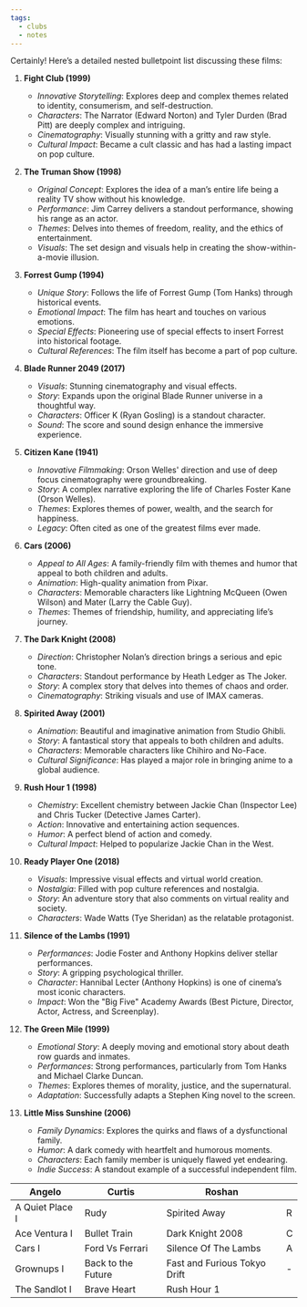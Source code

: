 ```yaml
---
tags:
  - clubs
  - notes
---
```

  
Certainly! Here’s a detailed nested bulletpoint list discussing these films:

1. **Fight Club (1999)**
    
    - _Innovative Storytelling_: Explores deep and complex themes related to identity, consumerism, and self-destruction.
    - _Characters_: The Narrator (Edward Norton) and Tyler Durden (Brad Pitt) are deeply complex and intriguing.
    - _Cinematography_: Visually stunning with a gritty and raw style.
    - _Cultural Impact_: Became a cult classic and has had a lasting impact on pop culture.



2. **The Truman Show (1998)**
    
    - _Original Concept_: Explores the idea of a man’s entire life being a reality TV show without his knowledge.
    - _Performance_: Jim Carrey delivers a standout performance, showing his range as an actor.
    - _Themes_: Delves into themes of freedom, reality, and the ethics of entertainment.
    - _Visuals_: The set design and visuals help in creating the show-within-a-movie illusion.



3. **Forrest Gump (1994)**
    
    - _Unique Story_: Follows the life of Forrest Gump (Tom Hanks) through historical events.
    - _Emotional Impact_: The film has heart and touches on various emotions.
    - _Special Effects_: Pioneering use of special effects to insert Forrest into historical footage.
    - _Cultural References_: The film itself has become a part of pop culture.



4. **Blade Runner 2049 (2017)**
    
    - _Visuals_: Stunning cinematography and visual effects.
    - _Story_: Expands upon the original Blade Runner universe in a thoughtful way.
    - _Characters_: Officer K (Ryan Gosling) is a standout character.
    - _Sound_: The score and sound design enhance the immersive experience.



5. **Citizen Kane (1941)**
    
    - _Innovative Filmmaking_: Orson Welles' direction and use of deep focus cinematography were groundbreaking.
    - _Story_: A complex narrative exploring the life of Charles Foster Kane (Orson Welles).
    - _Themes_: Explores themes of power, wealth, and the search for happiness.
    - _Legacy_: Often cited as one of the greatest films ever made.



6. **Cars (2006)**
    
    - _Appeal to All Ages_: A family-friendly film with themes and humor that appeal to both children and adults.
    - _Animation_: High-quality animation from Pixar.
    - _Characters_: Memorable characters like Lightning McQueen (Owen Wilson) and Mater (Larry the Cable Guy).
    - _Themes_: Themes of friendship, humility, and appreciating life’s journey.



7. **The Dark Knight (2008)**
    
    - _Direction_: Christopher Nolan’s direction brings a serious and epic tone.
    - _Characters_: Standout performance by Heath Ledger as The Joker.
    - _Story_: A complex story that delves into themes of chaos and order.
    - _Cinematography_: Striking visuals and use of IMAX cameras.



8. **Spirited Away (2001)**
    
    - _Animation_: Beautiful and imaginative animation from Studio Ghibli.
    - _Story_: A fantastical story that appeals to both children and adults.
    - _Characters_: Memorable characters like Chihiro and No-Face.
    - _Cultural Significance_: Has played a major role in bringing anime to a global audience.



9. **Rush Hour 1 (1998)**
    
    - _Chemistry_: Excellent chemistry between Jackie Chan (Inspector Lee) and Chris Tucker (Detective James Carter).
    - _Action_: Innovative and entertaining action sequences.
    - _Humor_: A perfect blend of action and comedy.
    - _Cultural Impact_: Helped to popularize Jackie Chan in the West.



10. **Ready Player One (2018)**
    
    - _Visuals_: Impressive visual effects and virtual world creation.
    - _Nostalgia_: Filled with pop culture references and nostalgia.
    - _Story_: An adventure story that also comments on virtual reality and society.
    - _Characters_: Wade Watts (Tye Sheridan) as the relatable protagonist.



11. **Silence of the Lambs (1991)**
    
    - _Performances_: Jodie Foster and Anthony Hopkins deliver stellar performances.
    - _Story_: A gripping psychological thriller.
    - _Character_: Hannibal Lecter (Anthony Hopkins) is one of cinema’s most iconic characters.
    - _Impact_: Won the "Big Five" Academy Awards (Best Picture, Director, Actor, Actress, and Screenplay).



12. **The Green Mile (1999)**
    
    - _Emotional Story_: A deeply moving and emotional story about death row guards and inmates.
    - _Performances_: Strong performances, particularly from Tom Hanks and Michael Clarke Duncan.
    - _Themes_: Explores themes of morality, justice, and the supernatural.
    - _Adaptation_: Successfully adapts a Stephen King novel to the screen.



13. **Little Miss Sunshine (2006)**
    
    - _Family Dynamics_: Explores the quirks and flaws of a dysfunctional family.
    - _Humor_: A dark comedy with heartfelt and humorous moments.
    - _Characters_: Each family member is uniquely flawed yet endearing.
    - _Indie Success_: A standout example of a successful independent film.


| Angelo          | Curtis             | Roshan                       |     |
| --------------- | ------------------ | ---------------------------- | --- |
| A Quiet Place I | Rudy               | Spirited Away                | R   |
| Ace Ventura I   | Bullet Train       | Dark Knight 2008             | C   |
| Cars I          | Ford Vs Ferrari    | Silence Of The Lambs         | A   |
| Grownups I      | Back to the Future | Fast and Furious Tokyo Drift | -   | 
| The Sandlot I   | Brave Heart        | Rush Hour 1                  |     |
